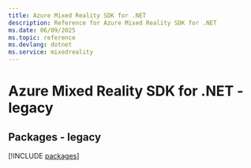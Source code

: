 ```yaml
---
title: Azure Mixed Reality SDK for .NET
description: Reference for Azure Mixed Reality SDK for .NET
ms.date: 06/09/2025
ms.topic: reference
ms.devlang: dotnet
ms.service: mixedreality
---
```

# Azure Mixed Reality SDK for .NET - legacy
## Packages - legacy
[!INCLUDE [packages](mixed-reality-index.md)]